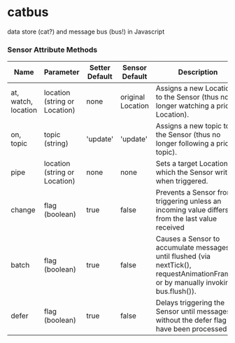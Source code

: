 # catbus
data store (cat?) and message bus (bus!) in Javascript


### Sensor Attribute Methods

|Name | Parameter | Setter Default | Sensor Default | Description | 
|-----|------------|-------------|---------|---------|
|at, watch, location | location (string or Location) | none | original Location | Assigns a new Location to the Sensor (thus no longer watching a prior Location).  |
|on, topic | topic (string) | 'update' | 'update' | Assigns a new topic to the Sensor (thus no longer following a prior topic).| |run | callback (function) | none | none | Sets a callback to be invoked by the Sensor when triggered. |
|pipe | location (string or Location) | none | none | Sets a target Location to which the Sensor writes when triggered. | 
|change | flag (boolean) | true | false | Prevents a Sensor from triggering unless an incoming value differs from the last value received |
|batch | flag (boolean) | true | false | Causes a Sensor to accumulate messages until flushed (via nextTick(), requestAnimationFrame() or by manually invoking bus.flush()). |
|defer | flag (boolean) | true | false | Delays triggering the Sensor until messages without the defer flag have been processed |
